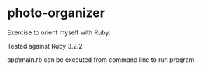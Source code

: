 # photo-organizer

Exercise to orient myself with Ruby.

Tested against Ruby 3.2.2

app\main.rb can be executed from command line to run program
